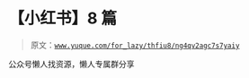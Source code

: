 # 【小红书】8 篇

> 原文：[`www.yuque.com/for_lazy/thfiu8/ng4qv2agc7s7yaiy`](https://www.yuque.com/for_lazy/thfiu8/ng4qv2agc7s7yaiy)

公众号懒人找资源，懒人专属群分享